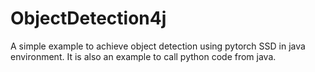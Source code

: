 # ObjectDetection4j
A simple example to achieve object detection using pytorch SSD in java environment. It is also an example to call python code from java.
